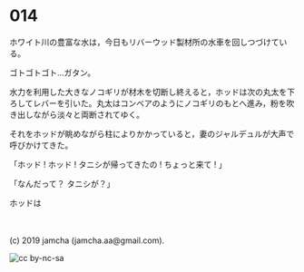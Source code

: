 

# 014

ホワイト川の豊富な水は，今日もリバーウッド製材所の水車を回しつづけている。

ゴトゴトゴト…ガタン。

水力を利用した大きなノコギリが材木を切断し終えると，ホッドは次の丸太を下ろしてレバーを引いた。丸太はコンベアのようにノコギリのもとへ進み，粉を吹き出しながら淡々と両断されてゆく。

それをホッドが眺めながら柱によりかかっていると，妻のジャルデュルが大声で呼びかけてきた。

「ホッド ! ホッド ! タニシが帰ってきたの ! ちょっと来て ! 」

「なんだって？ タニシが？」

ホッドは

<br>
<br>
(c) 2019 jamcha (jamcha.aa@gmail.com).

![cc by-nc-sa](https://i.creativecommons.org/l/by-nc-sa/4.0/88x31.png)

